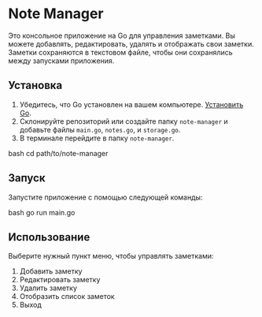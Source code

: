 # Note Manager

Это консольное приложение на Go для управления заметками. Вы можете добавлять, редактировать, удалять и отображать свои заметки. Заметки сохраняются в текстовом файле, чтобы они сохранялись между запусками приложения.

## Установка

1. Убедитесь, что Go установлен на вашем компьютере. [Установить Go](https://golang.org/doc/install).
2. Склонируйте репозиторий или создайте папку `note-manager` и добавьте файлы `main.go`, `notes.go`, и `storage.go`.
3. В терминале перейдите в папку `note-manager`.

bash
cd path/to/note-manager

## Запуск

Запустите приложение с помощью следующей команды:

bash
go run main.go

## Использование

Выберите нужный пункт меню, чтобы управлять заметками:

1. Добавить заметку
2. Редактировать заметку
3. Удалить заметку
4. Отобразить список заметок
5. Выход